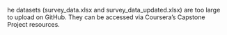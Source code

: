 he datasets (survey_data.xlsx and survey_data_updated.xlsx) are too large to upload on GitHub. They can be accessed via Coursera’s Capstone Project resources.
